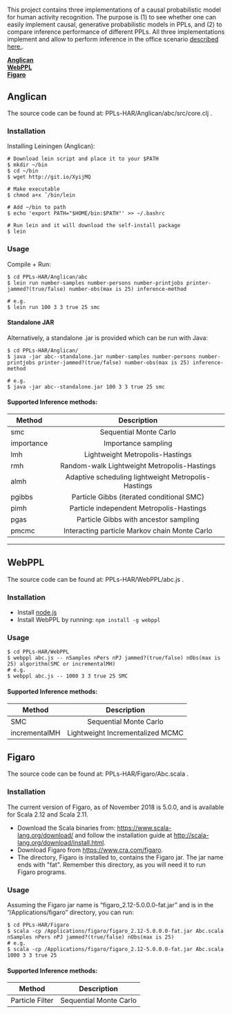#
This project contains three implementations of a causal probabilistic model for human activity recognition. The purpose is (1) to see whether one can easily implement causal, generative probabilistic models in PPLs, and (2) to compare inference performance of different PPLs. 
All three implementations implement and allow to perform inference in the office scenario [described here.](<https://dx.doi.org/10.1145/2370216.2370443>). 


**[Anglican](#Anglican)**<br>
**[WebPPL](#WebPPL)**<br>
**[Figaro](#Figaro)**<br>

## Anglican
The source code can be found at: PPLs-HAR/Anglican/abc/src/core.clj .
### Installation
Installing Leiningen (Anglican):
```shell
# Download lein script and place it to your $PATH
$ mkdir ~/bin
$ cd ~/bin
$ wget http://git.io/XyijMQ

# Make executable
$ chmod a+x ˜/bin/lein

# Add ~/bin to path
$ echo 'export PATH="$HOME/bin:$PATH"' >> ~/.bashrc

# Run lein and it will download the self-install package
$ lein
```
### Usage
Compile + Run:
```shell
$ cd PPLs-HAR/Anglican/abc
$ lein run number-samples number-persons number-printjobs printer-jammed?(true/false) number-obs(max is 25) inference-method

# e.g. 
$ lein run 100 3 3 true 25 smc
```

#### Standalone JAR
Alternatively, a standalone .jar is provided which can be run with Java:
```shell
$ cd PPLs-HAR/Anglican/
$ java -jar abc--standalone.jar number-samples number-persons number-printjobs printer-jammed?(true/false) number-obs(max is 25) inference-method

# e.g. 
$ java -jar abc--standalone.jar 100 3 3 true 25 smc
```

#### Supported Inference methods:
| Method       | Description         |
| ------------- |:-------------------------:|
| smc      |  Sequential Monte Carlo |
| importance      | Importance sampling     | 
| lmh | Lightweight Metropolis-Hastings      |
|   rmh    | Random-walk Lightweight Metropolis-Hastings  | 
|     almh  |  Adaptive scheduling lightweight Metropolis-Hastings | 
|    pgibbs   | Particle Gibbs (iterated conditional SMC)  | 
|   pimh    |  Particle independent Metropolis-Hastings | 
|   pgas    | 	Particle Gibbs with ancestor sampling  | 
|    pmcmc   |  	Interacting particle Markov chain Monte Carlo | 


--------------------------
## WebPPL
The source code can be found at: PPLs-HAR/WebPPL/abc.js .

### Installation
+ Install [node.js](<https://nodejs.org/en/>)
+ Install WebPPL by running: ``` npm install -g webppl ```

### Usage
```shell
$ cd PPLs-HAR/WebPPL
$ webppl abc.js -- nSamples nPers nPJ jammed?(true/false) nObs(max is 25) algorithm(SMC or incrementalMH)
# e.g. 
$ webppl abc.js -- 1000 3 3 true 25 SMC
```

#### Supported Inference methods:
| Method       | Description         |
| ------------- |:-------------------------:|
| SMC    |  Sequential Monte Carlo |
| incrementalMH      | Lightweight Incrementalized MCMC     | 


## Figaro
The source code can be found at: PPLs-HAR/Figaro/Abc.scala .

### Installation
The current version of Figaro, as of November 2018 is 5.0.0, and is available for Scala 2.12 and Scala 2.11.
+ Download the Scala binaries from: https://www.scala-lang.org/download/ and follow the installation guide at http://scala-lang.org/download/install.html.
+ Download Figaro from https://www.cra.com/figaro.
+ The directory, Figaro is installed to, contains the Figaro jar. The jar name ends with "fat". Remember this directory, as you will need it to run Figaro programs.

### Usage
Assuming the Figaro jar name is “figaro_2.12-5.0.0.0-fat.jar” and is in the “/Applications/figaro” directory, you can run:
```shell
$ cd PPLs-HAR/Figaro
$ scala -cp /Applications/figaro/figaro_2.12-5.0.0.0-fat.jar Abc.scala nSamples nPers nPJ jammed?(true/false) nObs(max is 25)
# e.g. 
$ scala -cp /Applications/figaro/figaro_2.12-5.0.0.0-fat.jar Abc.scala 1000 3 3 true 25
```
#### Supported Inference methods:
| Method       | Description         |
| ------------- |:-------------------------:|
| Particle Filter  |  Sequential Monte Carlo |
